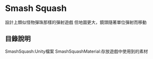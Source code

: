 # Smash Squash
  
  設計上類似怪物彈珠那樣的彈射遊戲
  但地圖更大，鏡頭隨著單位彈射而移動
  
## 目錄說明
  SmashSquash:Unity檔案
  SmashSquashMaterial:存放遊戲中使用到的素材
